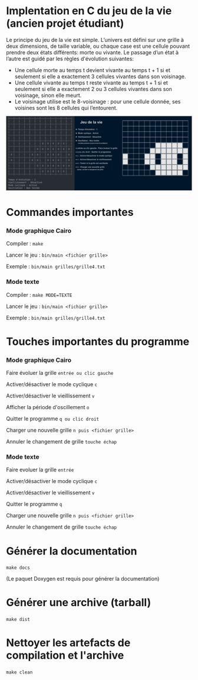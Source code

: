 # Implentation en C du jeu de la vie (ancien projet étudiant)

Le principe du jeu de la vie est simple. L’univers est défini sur une grille à deux dimensions, de taille variable, ou chaque case est une cellule pouvant prendre deux états différents: morte ou vivante. Le passage d’un état à l’autre est guidé par les règles d'évolution suivantes:

- Une cellule morte au temps t devient vivante au temps t + 1 si et seulement si elle a exactement 3
  cellules vivantes dans son voisinage.
- Une cellule vivante au temps t reste vivante au temps t + 1 si et seulement si elle a exactement 2
  ou 3 cellules vivantes dans son voisinage, sinon elle meurt.
- Le voisinage utilise est le 8-voisinage : pour une cellule donnée, ses voisines sont les 8 cellules
  qui l’entourent.

![demo](demo.png)

# Commandes importantes

### Mode graphique Cairo

Compiler : `make`

Lancer le jeu : `bin/main <fichier grille>`

Exemple : `bin/main grilles/grille4.txt`

### Mode texte

Compiler : `make MODE=TEXTE`

Lancer le jeu : `bin/main <fichier grille>`

Exemple : `bin/main grilles/grille4.txt`

# Touches importantes du programme

### Mode graphique Cairo

Faire évoluer la grille `entrée ou clic gauche`

Activer/désactiver le mode cyclique `c`

Activer/désactiver le vieillissement `v`

Afficher la période d'oscillement `o`

Quitter le programme `q ou clic droit`

Charger une nouvelle grille `n puis <fichier grille>`

Annuler le changement de grille `touche échap`

### Mode texte

Faire evoluer la grille `entrée`

Activer/désactiver le mode cyclique `c`

Activer/désactiver le vieillissement `v`

Quitter le programme `q`

Charger une nouvelle grille `n puis <fichier grille>`

Annuler le changement de grille `touche échap`

# Générer la documentation

`make docs`

(Le paquet Doxygen est requis pour générer la documentation)

# Générer une archive (tarball)

`make dist`

# Nettoyer les artefacts de compilation et l'archive

`make clean`
